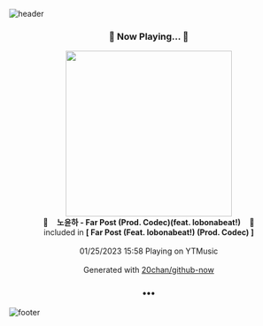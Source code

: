 ![header](https://capsule-render.vercel.app/api?type=wave&height=170&section=header&text=Hi.%20I'm%20SHIFT&fontColor=090707&fontAlignX=45&fontAlignY=65&fontSize=100)

<h3 align="center">🎵 Now Playing... 🎵</h3>
<p align="center">
  <a href="https://music.youtube.com/watch?v=QVpk_x96UjU">
    <img width="300" src="https://lh3.googleusercontent.com/S74G4zAWePBnfLjNyGWRrW9WdzJacszykV67PJKcCV9fHIyx7Z5yRtG6lX9IhpF6DXNmiWIP3AmSCj13">
  </a>
  <br>
  🎵&nbsp&nbsp&nbsp <b>노윤하 - Far Post (Prod. Codec)(feat. lobonabeat!)</b> &nbsp&nbsp&nbsp🎵
  <br>
  included in <b>[ Far Post (Feat. lobonabeat!) (Prod. Codec) ]</b>
  
  <br />
  <br />
  01/25/2023 15:58 Playing on YTMusic
  <br />
  <br />
  Generated with <a href="https://github.com/20chan/github-now">20chan/github-now</a>
</p>

<h3 align="center">•••</h3>

![footer](https://capsule-render.vercel.app/api?type=wave&height=150&section=footer)
